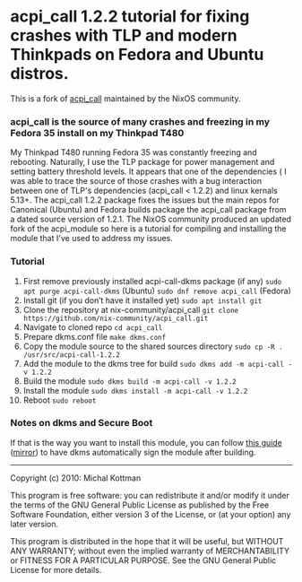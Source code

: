 # acpi\_call 1.2.2 tutorial for fixing crashes with TLP and modern Thinkpads on Fedora and Ubuntu distros.
This is a fork of [acpi_call](https://github.com/mkottman/acpi_call) maintained by the NixOS community.

### acpi_call is the source of many crashes and freezing in my Fedora 35 install on my Thinkpad T480

My Thinkpad T480 running Fedora 35 was constantly freezing and rebooting. Naturally, I use the TLP package for power management and setting battery threshold levels. It appears that one of the dependencies ( I was able to trace the source of those crashes with a bug interaction between one of TLP's dependencies (acpi_call < 1.2.2) and linux kernals 5.13+. The acpi_call 1.2.2 package fixes the issues but the main repos for Canonical (Ubuntu) and Fedora builds package the acpi_call package from a dated source version of 1.2.1. The NixOS community produced an updated fork of the acpi_module so here is a tutorial for compiling and installing the module that I've used to address my issues.

### Tutorial
1. First remove previously installed acpi-call-dkms package (if any)
``sudo apt purge acpi-call-dkms`` (Ubuntu)
``sudo dnf remove acpi_call`` (Fedora)
2. Install git (if you don’t have it installed yet)
``sudo apt install git``
3. Clone the repository at nix-community/acpi_call
``git clone https://github.com/nix-community/acpi_call.git``
4. Navigate to cloned repo
``cd acpi_call``
5. Prepare dkms.conf file
``make dkms.conf``
6. Copy the module source to the shared sources directory 
``sudo cp -R . /usr/src/acpi-call-1.2.2``
7. Add the module to the dkms tree for build
``sudo dkms add -m acpi-call -v 1.2.2``
8. Build the module
``sudo dkms build -m acpi-call -v 1.2.2``
9. Install the module
``sudo dkms install -m acpi-call -v 1.2.2``
10. Reboot
``sudo reboot``

### Notes on dkms and Secure Boot

If that is the way you want to install this module, you can follow 
[this guide](https://web.archive.org/web/20210215173902/https://gist.github.com/dop3j0e/2a9e2dddca982c4f679552fc1ebb18df) ([mirror](https://gist.github.com/s-h-a-d-o-w/53c2215e955c3326c6ec8f812a0d2f27))
to have dkms automatically sign the module after building.


***

Copyright (c) 2010: Michal Kottman

This program is free software: you can redistribute it and/or modify
it under the terms of the GNU General Public License as published by
the Free Software Foundation, either version 3 of the License, or
(at your option) any later version.

This program is distributed in the hope that it will be useful,
but WITHOUT ANY WARRANTY; without even the implied warranty of
MERCHANTABILITY or FITNESS FOR A PARTICULAR PURPOSE.  See the
GNU General Public License for more details.
